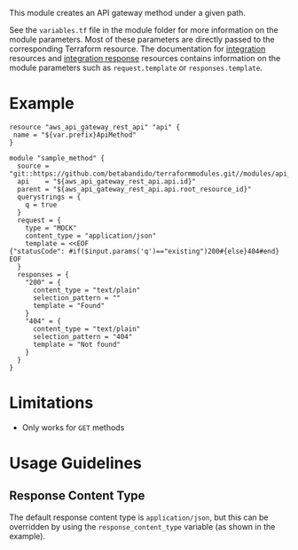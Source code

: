 This module creates an API gateway method under a given path.

See the `variables.tf` file in the module folder for more information on the module parameters. Most of these parameters are directly passed to the corresponding Terraform resource. The documentation for [integration](https://www.terraform.io/docs/providers/aws/r/api_gateway_integration.html) resources and [integration response](https://www.terraform.io/docs/providers/aws/r/api_gateway_integration_response.html) resources contains information on the module parameters such as `request.template` or `responses.template`.

# Example

```
resource "aws_api_gateway_rest_api" "api" {
 name = "${var.prefix}ApiMethod"
}

module "sample_method" {
  source = "git::https://github.com/betabandido/terraformmodules.git//modules/api_method"
  api    = "${aws_api_gateway_rest_api.api.id}"
  parent = "${aws_api_gateway_rest_api.api.root_resource_id}"
  querystrings = {
    q = true
  }
  request = {
    type = "MOCK"
    content_type = "application/json"
    template = <<EOF
{"statusCode": #if($input.params('q')=="existing")200#{else}404#end}
EOF
  }
  responses = {
    "200" = {
      content_type = "text/plain"
      selection_pattern = ""
      template = "Found"
    }
    "404" = {
      content_type = "text/plain"
      selection_pattern = "404"
      template = "Not found"
    }
  }
}
```

# Limitations

* Only works for `GET` methods

# Usage Guidelines

## Response Content Type

The default response content type is `application/json`, but this can be overridden by using the `response_content_type` variable (as shown in the example).
